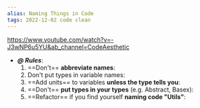 ```yaml
---
alias: Naming Things in Code
tags: 2022-12-02 code clean
---
```


https://www.youtube.com/watch?v=-J3wNP6u5YU&ab_channel=CodeAesthetic

- ***@ Rules***:
	1. ==Don't== **abbreviate names**: 
	2. Don't put types in variable names: 
	3. ==Add units== to variables **unless the type tells you**: 
	4. ==Don't== **put types in your types** (e.g. Abstract, Basex): 
	5. ==Refactor== if you find yourself **naming code "Utils"**: 
